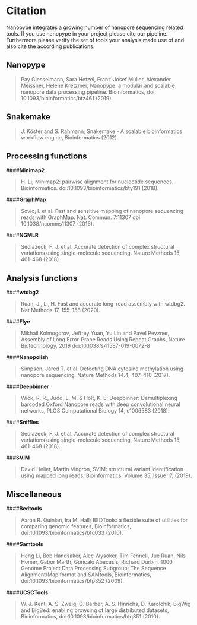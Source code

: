 # Citation

Nanopype integrates a growing number of nanopore sequencing related tools. If you use nanopype in your project please cite our pipeline. Furthermore please verify the set of tools your analysis made use of and also cite the according publications.


## Nanopype

>Pay Giesselmann, Sara Hetzel, Franz-Josef Müller, Alexander Meissner, Helene Kretzmer, Nanopype: a modular and scalable nanopore data processing pipeline. Bioinformatics, doi: 10.1093/bioinformatics/btz461 (2019).

## Snakemake

>J. Köster and S. Rahmann; Snakemake - A scalable bioinformatics workflow engine, Bioinformatics (2012).

## Processing functions

####**Minimap2**
>H. Li; Minimap2: pairwise alignment for nucleotide sequences. Bioinformatics. doi:10.1093/bioinformatics/bty191 (2018).

####**GraphMap**
>Sovic, I. et al. Fast and sensitive mapping of nanopore sequencing reads with GraphMap. Nat. Commun. 7:11307 doi: 10.1038/ncomms11307 (2016).

####**NGMLR**
>Sedlazeck, F. J. et al. Accurate detection of complex structural variations using single-molecule sequencing. Nature Methods 15, 461-468 (2018).

## Analysis functions

####**wtdbg2**
>Ruan, J., Li, H. Fast and accurate long-read assembly with wtdbg2. Nat Methods 17, 155–158 (2020).

####**Flye**
>Mikhail Kolmogorov, Jeffrey Yuan, Yu Lin and Pavel Pevzner, Assembly of Long Error-Prone Reads Using Repeat Graphs, Nature Biotechnology, 2019 doi:10.1038/s41587-019-0072-8

####**Nanopolish**
>Simpson, Jared T. et al. Detecting DNA cytosine methylation using nanopore sequencing. Nature Methods 14.4, 407-410 (2017).

####**Deepbinner**
>Wick, R. R., Judd, L. M. & Holt, K. E; Deepbinner: Demultiplexing barcoded Oxford Nanopore reads with deep convolutional neural networks, PLOS Computational Biology 14, e1006583 (2018).

####**Sniffles**
>Sedlazeck, F. J. et al. Accurate detection of complex structural variations using single-molecule sequencing, Nature Methods 15, 461-468 (2018).

###**SVIM**
>David Heller, Martin Vingron, SVIM: structural variant identification using mapped long reads, Bioinformatics, Volume 35, Issue 17, (2019).

## Miscellaneous
####**Bedtools**
>Aaron R. Quinlan, Ira M. Hall; BEDTools: a flexible suite of utilities for comparing genomic features, Bioinformatics, doi:10.1093/bioinformatics/btq033 (2010).

####**Samtools**
>Heng Li, Bob Handsaker, Alec Wysoker, Tim Fennell, Jue Ruan, Nils Homer, Gabor Marth, Goncalo Abecasis, Richard Durbin, 1000 Genome Project Data Processing Subgroup; The Sequence Alignment/Map format and SAMtools, Bioinformatics, doi:10.1093/bioinformatics/btp352 (2009).

####**UCSCTools**
>W. J. Kent, A. S. Zweig, G. Barber, A. S. Hinrichs, D. Karolchik; BigWig and BigBed: enabling browsing of large distributed datasets, Bioinformatics, doi:10.1093/bioinformatics/btq351 (2010).
